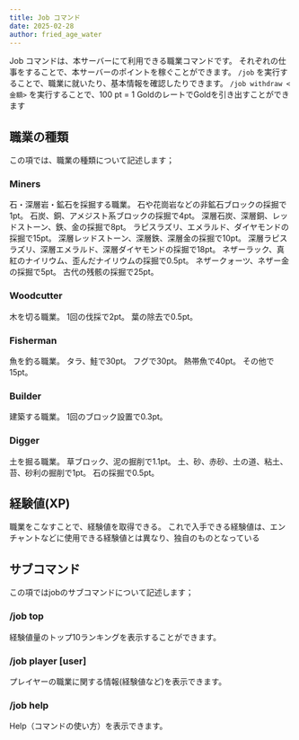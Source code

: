 ```yaml
---
title: Job コマンド
date: 2025-02-28
author: fried_age_water
---
```


Job コマンドは、本サーバーにて利用できる職業コマンドです。
それぞれの仕事をすることで、本サーバーのポイントを稼ぐことができます。
`/job` を実行することで、職業に就いたり、基本情報を確認したりできます。
`/job withdraw <金額>` を実行することで、100 pt = 1 GoldのレートでGoldを引き出すことができます

## 職業の種類
この項では、職業の種類について記述します；
### Miners
石・深層岩・鉱石を採掘する職業。
石や花崗岩などの非鉱石ブロックの採掘で1pt。
石炭、銅、アメジスト系ブロックの採掘で4pt。
深層石炭、深層銅、レッドストーン、鉄、金の採掘で8pt。
ラピスラズリ、エメラルド、ダイヤモンドの採掘で15pt。
深層レッドストーン、深層鉄、深層金の採掘で10pt。
深層ラピスラズリ、深層エメラルド、深層ダイヤモンドの採掘で18pt。
ネザーラック、真紅のナイリウム、歪んだナイリウムの採掘で0.5pt。
ネザークォーツ、ネザー金の採掘で5pt。
古代の残骸の採掘で25pt。

### Woodcutter
木を切る職業。
1回の伐採で2pt。
葉の除去で0.5pt。

### Fisherman
魚を釣る職業。
タラ、鮭で30pt。
フグで30pt。
熱帯魚で40pt。
その他で15pt。

### Builder
建築する職業。
1回のブロック設置で0.3pt。

### Digger
土を掘る職業。
草ブロック、泥の掘削で1.1pt。
土、砂、赤砂、土の道、粘土、苔、砂利の掘削で1pt。
石の採掘で0.5pt。

## 経験値(XP)
職業をこなすことで、経験値を取得できる。
これで入手できる経験値は、エンチャントなどに使用できる経験値とは異なり、独自のものとなっている

## サブコマンド
この項ではjobのサブコマンドについて記述します；

### /job top
経験値量のトップ10ランキングを表示することができます。

### /job player [user]
プレイヤーの職業に関する情報(経験値など)を表示できます。

### /job help
Help（コマンドの使い方）を表示できます。
